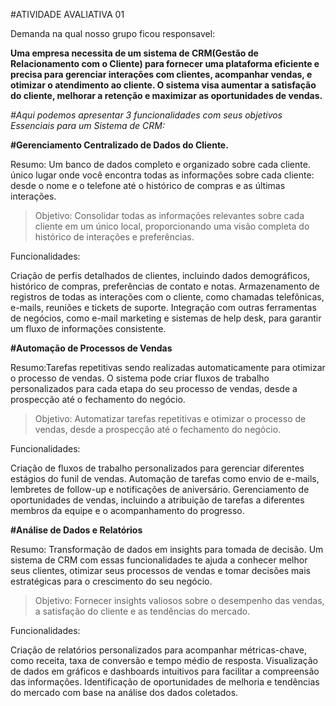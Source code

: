 #ATIVIDADE AVALIATIVA 01

Demanda na qual nosso grupo ficou responsavel:

**Uma empresa necessita de um sistema de CRM(Gestão de Relacionamento com o Cliente) para fornecer uma plataforma eficiente e precisa para gerenciar interações com clientes, acompanhar vendas, e otimizar o atendimento ao cliente. O sistema visa aumentar a satisfação do cliente, melhorar a retenção e maximizar as oportunidades de vendas.**

_#Aqui podemos apresentar 3 funcionalidades com seus objetivos Essenciais para um Sistema de CRM:_

**#Gerenciamento Centralizado de Dados do Cliente.**

  Resumo: Um banco de dados completo e organizado sobre cada cliente. 
  único lugar onde você encontra todas as informações sobre cada cliente: desde o nome e o telefone até o histórico de compras e as últimas interações. 
  
  >Objetivo: Consolidar todas as informações relevantes sobre cada cliente em um único local, proporcionando uma visão completa do histórico de interações e preferências.

  Funcionalidades:
  
  Criação de perfis detalhados de clientes, incluindo dados demográficos, histórico de compras, preferências de contato e notas.
  Armazenamento de registros de todas as interações com o cliente, como chamadas telefônicas, e-mails, reuniões e tickets de suporte.
  Integração com outras ferramentas de negócios, como e-mail marketing e sistemas de help desk, para garantir um fluxo de informações consistente.

**#Automação de Processos de Vendas**

  Resumo:Tarefas repetitivas sendo realizadas automaticamente para otimizar o processo de vendas.
  O sistema pode criar fluxos de trabalho personalizados para cada etapa do seu processo de vendas, desde a prospecção até o fechamento do negócio.
  
  >Objetivo: Automatizar tarefas repetitivas e otimizar o processo de vendas, desde a prospecção até o fechamento do negócio.
  
  Funcionalidades:
  
  Criação de fluxos de trabalho personalizados para gerenciar diferentes estágios do funil de vendas.
  Automação de tarefas como envio de e-mails, lembretes de follow-up e notificações de aniversário.
  Gerenciamento de oportunidades de vendas, incluindo a atribuição de tarefas a diferentes membros da equipe e o acompanhamento do progresso.

**#Análise de Dados e Relatórios**

 Resumo: Transformação de dados em insights para tomada de decisão.
 Um sistema de CRM com essas funcionalidades te ajuda a conhecer melhor seus clientes, otimizar seus processos de vendas e tomar decisões mais estratégicas para o crescimento do seu negócio.
>Objetivo: Fornecer insights valiosos sobre o desempenho das vendas, a satisfação do cliente e as tendências do mercado.

Funcionalidades:

Criação de relatórios personalizados para acompanhar métricas-chave, como receita, taxa de conversão e tempo médio de resposta.
Visualização de dados em gráficos e dashboards intuitivos para facilitar a compreensão das informações.
Identificação de oportunidades de melhoria e tendências do mercado com base na análise dos dados coletados.


